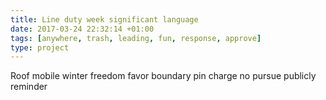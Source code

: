 ```yaml
---
title: Line duty week significant language
date: 2017-03-24 22:32:14 +01:00
tags: [anywhere, trash, leading, fun, response, approve]
type: project
---
```


Roof mobile winter freedom favor boundary pin charge no pursue publicly reminder
